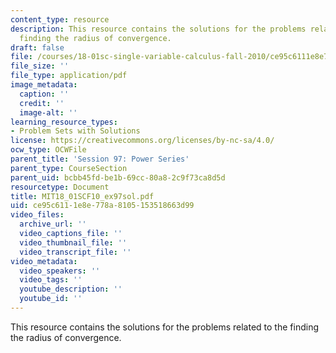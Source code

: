 ```yaml
---
content_type: resource
description: This resource contains the solutions for the problems related to the
  finding the radius of convergence.
draft: false
file: /courses/18-01sc-single-variable-calculus-fall-2010/ce95c6111e8e778a8105153518663d99_MIT18_01SCF10_ex97sol.pdf
file_size: ''
file_type: application/pdf
image_metadata:
  caption: ''
  credit: ''
  image-alt: ''
learning_resource_types:
- Problem Sets with Solutions
license: https://creativecommons.org/licenses/by-nc-sa/4.0/
ocw_type: OCWFile
parent_title: 'Session 97: Power Series'
parent_type: CourseSection
parent_uid: bcbb45fd-be1b-69cc-80a8-2c9f73ca8d5d
resourcetype: Document
title: MIT18_01SCF10_ex97sol.pdf
uid: ce95c611-1e8e-778a-8105-153518663d99
video_files:
  archive_url: ''
  video_captions_file: ''
  video_thumbnail_file: ''
  video_transcript_file: ''
video_metadata:
  video_speakers: ''
  video_tags: ''
  youtube_description: ''
  youtube_id: ''
---
```

This resource contains the solutions for the problems related to the finding the radius of convergence.